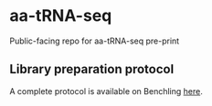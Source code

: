 # aa-tRNA-seq
Public-facing repo for aa-tRNA-seq pre-print

## Library preparation protocol
A complete protocol is available on Benchling [here]([url](https://benchling.com/protocols/1vXce4Gw/acylated-deacylated-trna-library-preparation-for-rna004-sequencing-final)).

